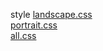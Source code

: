 style 
<a href='https://gabrielryanft.github.io/learning/cursoemvideo/htmlecss/css/medque/medque2deladoempe.html/style/landscape.css/' target='_blank' rel='next'>landscape.css</a><br/>
<a href='https://gabrielryanft.github.io/learning/cursoemvideo/htmlecss/css/medque/medque2deladoempe.html/style/portrait.css/' target='_blank' rel='next'>portrait.css</a><br/>
<a href='https://gabrielryanft.github.io/learning/cursoemvideo/htmlecss/css/medque/medque2deladoempe.html/style/all.css/' target='_blank' rel='next'>all.css</a><br/>
